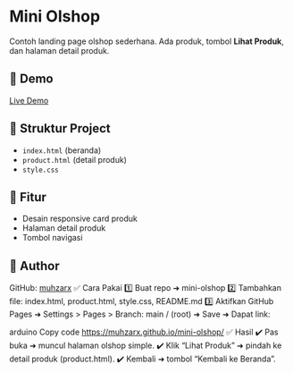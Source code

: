 # Mini Olshop

Contoh landing page olshop sederhana. Ada produk, tombol **Lihat Produk**, dan halaman detail produk.

## 🔗 Demo
[Live Demo](https://muhzarx.github.io/mini-olshop/)

## 📂 Struktur Project
- `index.html` (beranda)
- `product.html` (detail produk)
- `style.css`

## 📌 Fitur
- Desain responsive card produk
- Halaman detail produk
- Tombol navigasi

## 👤 Author
GitHub: [muhzarx](https://github.com/muhzarx)
✅ Cara Pakai
1️⃣ Buat repo ➜ mini-olshop
2️⃣ Tambahkan file: index.html, product.html, style.css, README.md
3️⃣ Aktifkan GitHub Pages ➜ Settings > Pages > Branch: main / (root) ➜ Save ➜ Dapat link:

arduino
Copy code
https://muhzarx.github.io/mini-olshop/
✅ Hasil
✔️ Pas buka ➜ muncul halaman olshop simple.
✔️ Klik “Lihat Produk” ➜ pindah ke detail produk (product.html).
✔️ Kembali ➜ tombol “Kembali ke Beranda”.
